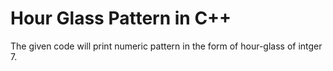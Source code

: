 # Hour Glass Pattern in C++ 

The given code will print numeric pattern in the form of hour-glass of intger 7.
